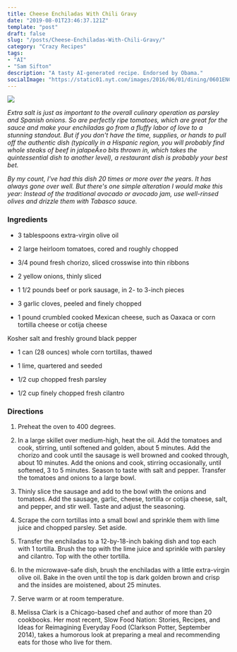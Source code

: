 ```yaml
---
title: Cheese Enchiladas With Chili Gravy
date: "2019-08-01T23:46:37.121Z"
template: "post"
draft: false
slug: "/posts/Cheese-Enchiladas-With-Chili-Gravy/"
category: "Crazy Recipes"
tags:
- "AI"
- "Sam Sifton"
description: "A tasty AI-generated recipe. Endorsed by Obama."
socialImage: "https://static01.nyt.com/images/2016/06/01/dining/0601ENCHILADASJP1/0601ENCHILADASJP1-videoSixteenByNineJumbo1600.jpg"
---
```


![](https://static01.nyt.com/images/2016/06/01/dining/0601ENCHILADASJP1/0601ENCHILADASJP1-videoSixteenByNineJumbo1600.jpg)

*Extra salt is just as important to the overall culinary operation as parsley and Spanish onions. So are perfectly ripe tomatoes, which are great for the sauce and make your enchiladas go from a fluffy labor of love to a stunning standout. But if you don't have the time, supplies, or hands to pull off the authentic dish (typically in a Hispanic region, you will probably find whole steaks of beef in jalapeÃ±o bits thrown in, which takes the quintessential dish to another level), a restaurant dish is probably your best bet.*

*By my count, I've had this dish 20 times or more over the years. It has always gone over well. But there's one simple alteration I would make this year: Instead of the traditional avocado or avocado jam, use well-rinsed olives and drizzle them with Tabasco sauce.*
### Ingredients

* 3 tablespoons extra-virgin olive oil

* 2 large heirloom tomatoes, cored and roughly chopped

* 3/4 pound fresh chorizo, sliced crosswise into thin ribbons

* 2 yellow onions, thinly sliced

* 1 1/2 pounds beef or pork sausage, in 2- to 3-inch pieces

* 3 garlic cloves, peeled and finely chopped

* 1 pound crumbled cooked Mexican cheese, such as Oaxaca or corn tortilla cheese or cotija cheese

Kosher salt and freshly ground black pepper

* 1 can (28 ounces) whole corn tortillas, thawed

* 1 lime, quartered and seeded

* 1/2 cup chopped fresh parsley

* 1/2 cup finely chopped fresh cilantro
### Directions

1. Preheat the oven to 400 degrees.

1. In a large skillet over medium-high, heat the oil. Add the tomatoes and cook, stirring, until softened and golden, about 5 minutes. Add the chorizo and cook until the sausage is well browned and cooked through, about 10 minutes. Add the onions and cook, stirring occasionally, until softened, 3 to 5 minutes. Season to taste with salt and pepper. Transfer the tomatoes and onions to a large bowl.

1. Thinly slice the sausage and add to the bowl with the onions and tomatoes. Add the sausage, garlic, cheese, tortilla or cotija cheese, salt, and pepper, and stir well. Taste and adjust the seasoning.

1. Scrape the corn tortillas into a small bowl and sprinkle them with lime juice and chopped parsley. Set aside.

1. Transfer the enchiladas to a 12-by-18-inch baking dish and top each with 1 tortilla. Brush the top with the lime juice and sprinkle with parsley and cilantro. Top with the other tortilla.

1. In the microwave-safe dish, brush the enchiladas with a little extra-virgin olive oil. Bake in the oven until the top is dark golden brown and crisp and the insides are moistened, about 25 minutes.

1. Serve warm or at room temperature.

1. Melissa Clark is a Chicago-based chef and author of more than 20 cookbooks. Her most recent, Slow Food Nation: Stories, Recipes, and Ideas for Reimagining Everyday Food (Clarkson Potter, September 2014), takes a humorous look at preparing a meal and recommending eats for those who live for them.

